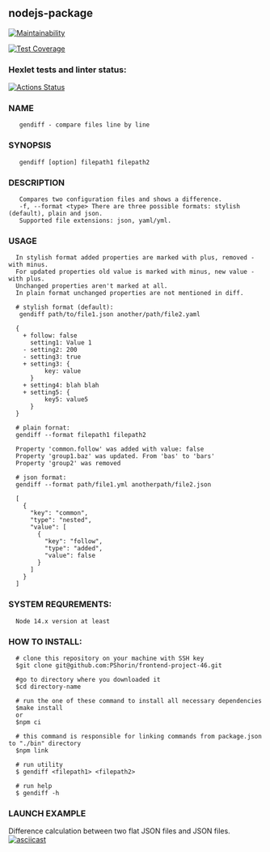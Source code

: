 ## nodejs-package


[![Maintainability](https://api.codeclimate.com/v1/badges/9c7351f15aed1d55a077/maintainability)](https://codeclimate.com/github/DVR2210/frontend-project-46/maintainability)

[![Test Coverage](https://api.codeclimate.com/v1/badges/9c7351f15aed1d55a077/test_coverage)](https://codeclimate.com/github/DVR2210/frontend-project-46/test_coverage)


### Hexlet tests and linter status:
[![Actions Status](https://github.com/DVR2210/frontend-project-46/workflows/hexlet-check/badge.svg)](https://github.com/DVR2210/frontend-project-46/actions)

### NAME

       gendiff - compare files line by line

### SYNOPSIS

       gendiff [option] filepath1 filepath2

### DESCRIPTION

       Compares two configuration files and shows a difference.
       -f, --format <type> There are three possible formats: stylish (default), plain and json.
       Supported file extensions: json, yaml/yml.

### USAGE

      In stylish format added properties are marked with plus, removed - with minus. 
      For updated properties old value is marked with minus, new value - with plus. 
      Unchanged properties aren't marked at all.
      In plain format unchanged properties are not mentioned in diff.

      # stylish format (default):
       gendiff path/to/file1.json another/path/file2.yaml

      {
        + follow: false
          setting1: Value 1
        - setting2: 200
        - setting3: true
        + setting3: {
              key: value
          }
        + setting4: blah blah
        + setting5: {
              key5: value5
          }
      }

      # plain fornat:
      gendiff --format filepath1 filepath2

      Property 'common.follow' was added with value: false
      Property 'group1.baz' was updated. From 'bas' to 'bars'
      Property 'group2' was removed

      # json format:
      gendiff --format path/file1.yml anotherpath/file2.json

      [
        {
          "key": "common",
          "type": "nested",
          "value": [
            {
              "key": "follow",
              "type": "added",
              "value": false
            }
          ]
        }
      ]

### SYSTEM REQUREMENTS:

      Node 14.x version at least

### HOW TO INSTALL:

      # clone this repository on your machine with SSH key
      $git clone git@github.com:PShorin/frontend-project-46.git

      #go to directory where you downloaded it
      $cd directory-name

      # run the one of these command to install all necessary dependencies
      $make install
      or
      $npm ci

      # this command is responsible for linking commands from package.json to "./bin" directory
      $npm link

      # run utility
      $ gendiff <filepath1> <filepath2>

      # run help 
      $ gendiff -h     

### LAUNCH EXAMPLE

Difference calculation between two flat JSON files and JSON  files. 
[![asciicast](https://asciinema.org/a/k9dzdDtGA6xTenSOaiCuFVKBa.svg)](https://asciinema.org/a/k9dzdDtGA6xTenSOaiCuFVKBa)


